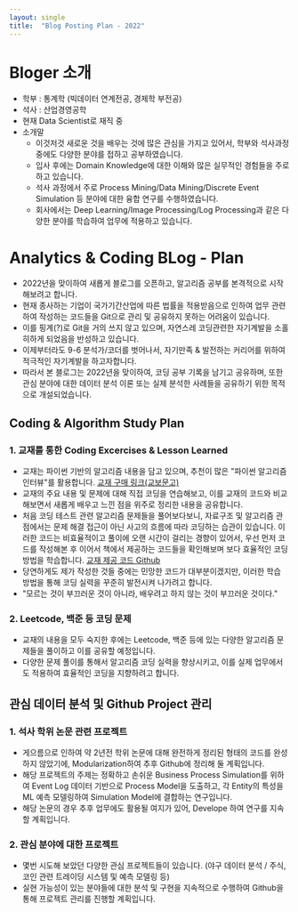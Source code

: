 ```yaml
---
layout: single
title:  "Blog Posting Plan - 2022"
---
```



# Bloger 소개
 - 학부 : 통계학 (빅데이터 연계전공, 경제학 부전공)
 - 석사 : 산업경영공학
 - 현재 Data Scientist로 재직 중
 - 소개말
    + 이것저것 새로운 것을 배우는 것에 많은 관심을 가지고 있어서, 학부와 석사과정 중에도 다양한 분야를 접하고 공부하였습니다. 
    + 입사 후에는 Domain Knowledge에 대한 이해와 많은 실무적인 경험들을 주로 하고 있습니다.
    + 석사 과정에서 주로 Process Mining/Data Mining/Discrete Event Simulation 등 분야에 대한 융합 연구를 수행하였습니다.
    + 회사에서는 Deep Learning/Image Processing/Log Processing과 같은 다양한 분야를 학습하여 업무에 적용하고 있습니다.



# Analytics & Coding BLog - Plan
 - 2022년을 맞이하여 새롭게 블로그를 오픈하고, 알고리즘 공부를 본격적으로 시작해보려고 합니다.
 - 현재 종사하는 기업이 국가기간산업에 따른 법률을 적용받음으로 인하여 업무 관련하여 작성하는 코드들을 Git으로 관리 및 공유하지 못하는 어려움이 있습니다.
 - 이를 핑계(?)로 Git을 거의 쓰지 않고 있으며, 자연스레 코딩관련한 자기계발을 소홀히하게 되었음을 반성하고 있습니다.
 - 이제부터라도 9-6 분석가/코더를 벗어나서, 자기만족 & 발전하는 커리어를 위하여 적극적인 자기계발을 하고자합니다.
 - 따라서 본 블로그는 2022년을 맞이하여, 코딩 공부 기록을 남기고 공유하며, 또한 관심 분야에 대한 데이터 분석 이론 또는 실제 분석한 사례들을 공유하기 위한 목적으로 개설되었습니다.



## Coding & Algorithm Study Plan
### 1. 교재를 통한 Coding Excercises & Lesson Learned
 - 교재는 파이썬 기반의 알고리즘 내용을 담고 있으며, 추천이 많은 "파이썬 알고리즘 인터뷰"를 활용합니다. [교재 구매 링크(교보문고)](http://www.kyobobook.co.kr/product/detailViewKor.laf?mallGb=KOR&ejkGb=KOR&barcode=9791189909178)
 - 교재의 주요 내용 및 문제에 대해 직접 코딩을 연습해보고, 이를 교재의 코드와 비교해보면서 새롭게 배우고 느낀 점을 위주로 정리한 내용을 공유합니다.
 - 처음 코딩 테스트 관련 알고리즘 문제들을 풀어보다보니, 자료구조 및 알고리즘 관점에서는 문제 해결 접근이 아닌 사고의 흐름에 따라 코딩하는 습관이 있습니다. 이러한 코드는 비효율적이고 풀이에 오랜 시간이 걸리는 경향이 있어서, 우선 먼저 코드를 작성해본 후 이어서 책에서 제공하는 코드들을 확인해보며 보다 효율적인 코딩 방법을 학습합니다. [교재 제공 코드 Github](https://github.com/onlybooks/algorithm-interview)
 - 당연하게도 제가 작성한 것들 중에는 민망한 코드가 대부분이겠지만, 이러한 학습 방법을 통해 코딩 실력을 꾸준히 발전시켜 나가려고 합니다.
 - "모르는 것이 부끄러운 것이 아니라, 배우려고 하지 않는 것이 부끄러운 것이다."

### 2. Leetcode, 백준 등 코딩 문제
 - 교재의 내용을 모두 숙지한 후에는 Leetcode, 백준 등에 있는 다양한 알고리즘 문제들을 풀이하고 이를 공유할 예정입니다.
 - 다양한 문제 풀이를 통해서 알고리즘 코딩 실력을 향상시키고, 이를 실제 업무에서도 적용하여 효율적인 코딩을 지향하려고 합니다.

## 관심 데이터 분석 및 Github Project 관리
### 1. 석사 학위 논문 관련 프로젝트
 - 게으름으로 인하여 약 2년전 학위 논문에 대해 완전하게 정리된 형태의 코드를 완성하지 않았기에, Modularization하여 추후 Github에 정리해 둘 계획입니다.
 - 해당 프로젝트의 주제는 정확하고 손쉬운 Business Process Simulation를 위하여 Event Log 데이터 기반으로 Process Model을 도출하고, 각 Entity의 특성을 ML 예측 모델링하여 Simulation Model에 결합하는 연구입니다.
 - 해당 논문의 경우 추후 업무에도 활용될 여지가 있어, Develope 하여 연구를 지속할 계획입니다.

### 2. 관심 분야에 대한 프로젝트
 - 몇번 시도해 보았던 다양한 관심 프로젝트들이 있습니다. (야구 데이터 분석 / 주식, 코인 관련 트레이딩 시스템 및 예측 모델링 등)
 - 실현 가능성이 있는 분야들에 대한 분석 및 구현을 지속적으로 수행하여 Github을 통해 프로젝트 관리를 진행할 계획입니다.
 
 
 
